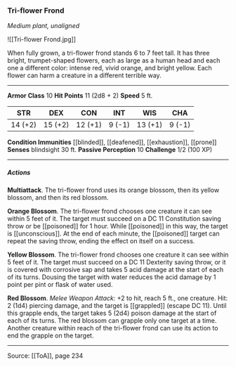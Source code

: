 ### Tri-flower Frond
_Medium plant, unaligned_

![[Tri-flower Frond.jpg]]

When fully grown, a tri-flower frond stands 6 to 7 feet tall. It has three bright, trumpet-shaped flowers, each as large as a human head and each one a different color: intense red, vivid orange, and bright yellow. Each flower can harm a creature in a different terrible way.






---

**Armor Class** 10
**Hit Points** 11 (2d8 + 2)
**Speed** 5 ft.

| STR     | DEX     | CON     | INT     | WIS     | CHA     |
|---------|---------|---------|---------|---------|---------|
| 14 (+2) | 15 (+2) | 12 (+1) | 9 (-1) | 13 (+1) | 9 (-1) |

**Condition Immunities** [[blinded]], [[deafened]], [[exhaustion]], [[prone]]
**Senses** blindsight 30 ft.
**Passive Perception** 10
**Challenge** 1/2 (100 XP)

---

##### Actions
**Multiattack**. The tri-flower frond uses its orange blossom, then its yellow blossom, and then its red blossom.

**Orange Blossom**. The tri-flower frond chooses one creature it can see within 5 feet of it. The target must succeed on a DC 11 Constitution saving throw or be [[poisoned]] for 1 hour. While [[poisoned]] in this way, the target is [[unconscious]]. At the end of each minute, the [[poisoned]] target can repeat the saving throw, ending the effect on itself on a success.

**Yellow Blossom**. The tri-flower frond chooses one creature it can see within 5 feet of it. The target must succeed on a DC 11 Dexterity saving throw, or it is covered with corrosive sap and takes 5 acid damage at the start of each of its turns. Dousing the target with water reduces the acid damage by 1 point per pint or flask of water used.

**Red Blossom**. _Melee Weapon Attack:_ +2 to hit, reach 5 ft., one creature. Hit: 2 (1d4) piercing damage, and the target is [[grappled]] (escape DC 11). Until this grapple ends, the target takes 5 (2d4) poison damage at the start of each of its turns. The red blossom can grapple only one target at a time. Another creature within reach of the tri-flower frond can use its action to end the grapple on the target.


---

Source: [[ToA]], page 234